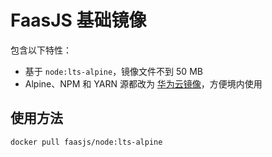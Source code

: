 # FaasJS 基础镜像

包含以下特性：

- 基于 `node:lts-alpine`，镜像文件不到 50 MB
- Alpine、NPM 和 YARN 源都改为 [华为云镜像](https://mirrors.huaweicloud.com/home)，方便境内使用

## 使用方法

```bash
docker pull faasjs/node:lts-alpine
```
